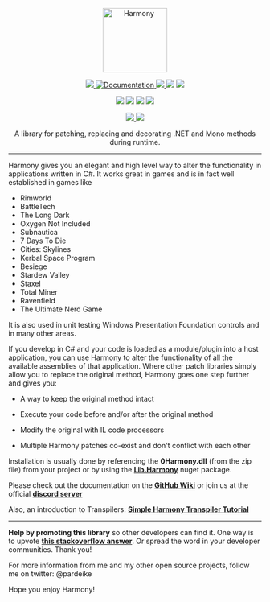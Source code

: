<p align="center">
	<img src="https://raw.githubusercontent.com/pardeike/Harmony/master/HarmonyLogo.png" alt="Harmony" width="128" />
</p>

<p align="center">
	<a href="../../releases/latest">
		<img src="https://img.shields.io/github/release/pardeike/harmony.svg?style=flat" />
	</a>
	<a href="../../wiki">
		<img src="https://img.shields.io/badge/documentation-Wiki-4BC51D.svg?style=flat" alt="Documentation" />
	</a>
	<a href="https://github.com/pardeike/Harmony/blob/master/LICENSE">
		<img src="https://img.shields.io/github/license/pardeike/harmony.svg?style=flat" />
	</a>
	<img src="https://img.shields.io/github/repo-size/pardeike/harmony.svg?style=flat" />
	<a href="https://discord.gg/xXgghXR">
		<img src="https://img.shields.io/discord/131466550938042369.svg?style=flat" />
	</a>
</p>
<p align="center">
	<img src="https://img.shields.io/github/downloads/pardeike/harmony/total.svg?style=flat" />
	<img src="https://img.shields.io/github/commits-since/pardeike/harmony/latest.svg?style=flat" />
	<img src="https://img.shields.io/github/last-commit/pardeike/harmony.svg?style=flat" />
	<img src="https://img.shields.io/github/issues-raw/pardeike/harmony.svg?style=flat" />
</p>
<p align="center">
	<a href="mailto:andreas@pardeike.net">
		<img src="https://img.shields.io/badge/email-andreas@pardeike.net-blue.svg?style=flat" />
	</a>
	<a href="https://twitter.com/pardeike">
		<img src="https://img.shields.io/badge/twitter-@pardeike-blue.svg?style=flat" />
	</a>
</p> 

<p align="center">
	A library for patching, replacing and decorating .NET and Mono methods during runtime.
</p>

<hr>

Harmony gives you an elegant and high level way to alter the functionality in applications written in C#. It works great in games and is in fact well established in games like  
- Rimworld
- BattleTech
- The Long Dark
- Oxygen Not Included
- Subnautica
- 7 Days To Die
- Cities: Skylines
- Kerbal Space Program
- Besiege
- Stardew Valley
- Staxel
- Total Miner
- Ravenfield
- The Ultimate Nerd Game

It is also used in unit testing Windows Presentation Foundation controls and in many other areas.

If you develop in C# and your code is loaded as a module/plugin into a host application, you can use Harmony to alter the functionality of all the available assemblies of that application. Where other patch libraries simply allow you to replace the original method, Harmony goes one step further and gives you:

* A way to keep the original method intact

* Execute your code before and/or after the original method

* Modify the original with IL code processors

* Multiple Harmony patches co-exist and don't conflict with each other

Installation is usually done by referencing the **0Harmony.dll** (from the zip file) from your project or by using the **[Lib.Harmony](https://www.nuget.org/packages/Lib.Harmony)** nuget package.

Please check out the documentation on the **[GitHub Wiki](../../wiki)** or join us at the official **[discord server](https://discord.gg/xXgghXR)**

Also, an introduction to Transpilers: **[Simple Harmony Transpiler Tutorial](https://gist.github.com/pardeike/c02e29f9e030e6a016422ca8a89eefc9)**

<hr>

**Help by promoting this library** so other developers can find it. One way is to upvote **[this stackoverflow answer](https://stackoverflow.com/questions/7299097/dynamically-replace-the-contents-of-a-c-sharp-method/42043003#42043003)**. Or spread the word in your developer communities. Thank you!

For more information from me and my other open source projects, follow me on twitter: @pardeike

Hope you enjoy Harmony!
